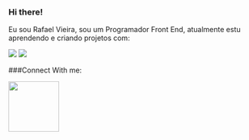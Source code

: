 ### Hi there!
Eu sou Rafael Vieira, sou um Programador Front End, atualmente estu aprendendo e criando projetos com:

<IMG SRC="https://img.shields.io/badge/HTML5-E34F26?style=for-the-badge&logo=html5&logoColor=white">
<IMG SRC="https://img.shields.io/badge/CSS3-1572B6?style=for-the-badge&logo=css3&logoColor=white">
<br/>

###Connect With me:
<p>
  <a href="https://www.linkedin.com/in/rafael-vieira-de-miranda-9792a068/">
  <img align="left" alt"LinkedIn" width="100px" src="https://img.shields.io/badge/LinkedIn-0077B5?style=for-the-badge&logo=linkedin&logoColor=white" /></a>
    
</p>
